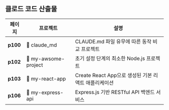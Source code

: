 ## 클로드 코드 산출물

| 페이지 | 프로젝트 | 설명 |
|--------|----------|------|
| **p100** | 📁 claude_md | CLAUDE.md 파일 유무에 따른 동작 비교 프로젝트 |
| **p102** | 📁 my-awsome-project | 초기 설정 단계의 최소한 Node.js 프로젝트 |
| **p103** | 📁 my-react-app | Create React App으로 생성된 기본 리액트 애플리케이션 |
| **p106** | 📁 my-express-api | Express.js 기반 RESTful API 백엔드 서비스 |
